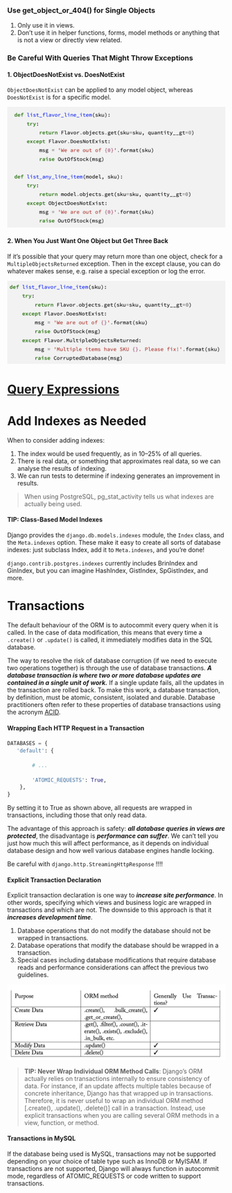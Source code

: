 
### Use get_object_or_404() for Single Objects

1. Only use it in views.  
2. Don’t use it in helper functions, forms, model methods or anything that is not a view or directly view related.

### Be Careful With Queries That Might Throw Exceptions

#### 1. ObjectDoesNotExist vs. DoesNotExist

`ObjectDoesNotExist` can be applied to any model object, whereas `DoesNotExist` is for a specific model.

![Pasted image 20231126221839](../../../_Attachments/Pasted%20image%2020231126221839.png)

#### 2. When You Just Want One Object but Get Three Back

If it’s possible that your query may return more than one object, check for a `MultipleObjectsReturned` exception. Then in the except clause, you can do whatever makes sense, e.g. raise a special exception or log the error.

![Pasted image 20231126221931](../../../_Attachments/Pasted%20image%2020231126221931.png)

# [Query Expressions](Query%20Expressions.md)

# Add Indexes as Needed

When to consider adding indexes:
1. The index would be used frequently, as in 10–25% of all queries.
2. There is real data, or something that approximates real data, so we can analyse the results of indexing.
3. We can run tests to determine if indexing generates an improvement in results.

> When using PostgreSQL, pg_stat_activity tells us what indexes are actually being used.

#### TIP: Class-Based Model Indexes

Django provides the `django.db.models.indexes` module, the `Index` class, and the `Meta.indexes` option. These make it easy to create all sorts of database indexes: just subclass Index, add it to `Meta.indexes`, and you’re done! 

`django.contrib.postgres.indexes` currently includes BrinIndex and GinIndex, but you can imagine HashIndex, GistIndex, SpGistIndex, and more.

# Transactions

The default behaviour of the ORM is to autocommit every query when it is called. In the case of data modification, this means that every time a `.create()` or `.update()` is called, it immediately modifies data in the SQL database.

The way to resolve the risk of database corruption (if we need to execute two operations together) is through the use of database transactions. ***A database transaction is where two or more database updates are contained in a single unit of work.*** If a single update fails, all the updates in the transaction are rolled back. To make this work, a database transaction, by definition, must be atomic, consistent, isolated and durable. Database practitioners often refer to these properties of database transactions using the acronym [ACID](ACID).

#### Wrapping Each HTTP Request in a Transaction

```Python
DATABASES = {
   'default': {

		# ...
		
		'ATOMIC_REQUESTS': True, 
	},
}
```

By setting it to True as shown above, all requests are wrapped in transactions, including those that only read data.

The advantage of this approach is safety: ***all database queries in views are protected***, the disadvantage is ***performance can suffer***. We can’t tell you just how much this will affect performance, as it depends on individual database design and how well various database engines handle locking.

Be careful with `django.http.StreamingHttpResponse` !!!! 

#### Explicit Transaction Declaration

Explicit transaction declaration is one way to ***increase site performance***. In other words, specifying which views and business logic are wrapped in transactions and which are not. The downside to this approach is that it ***increases development time***.

1. Database operations that do not modify the database should not be wrapped in transactions.
2. Database operations that modify the database should be wrapped in a transaction.
3. Special cases including database modifications that require database reads and performance considerations can affect the previous two guidelines.

![Pasted image 20231126231315](../../../_Attachments/Pasted%20image%2020231126231315.png)

> **TIP: Never Wrap Individual ORM Method Calls**: Django’s ORM actually relies on transactions internally to ensure consistency of data. For instance, if an update affects multiple tables because of concrete inheritance, Django has that wrapped up in transactions. Therefore, it is never useful to wrap an individual ORM method [.create(), .update(), .delete()] call in a transaction. Instead, use explicit transactions when you are calling several ORM methods in a view, function, or method.

#### Transactions in MySQL

If the database being used is MySQL, transactions may not be supported depending on your choice of table type such as InnoDB or MyISAM. If transactions are not supported, Django will always function in autocommit mode, regardless of ATOMIC_REQUESTS or code written to support transactions.

